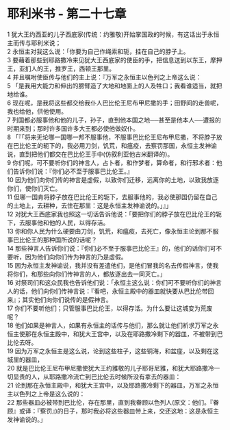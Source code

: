 # 耶利米书 - 第二十七章
  
 1 犹大王约西亚的儿子西底家(传统：约雅敬)开始掌国政的时候，有这话出于永恒主而传与耶利米说；  
 2 永恒主对我这么说：「你要为自己作绳索和轭，挂在自己的脖子上。  
 3 要藉着那些到耶路撒冷来见犹大王西底家的使臣的手，把信息送到以东王，摩押王，亚扪人的王，推罗王，西顿王那里。  
 4 并且嘱咐使臣传与他们的主上说：『万军之永恒主以色列之上帝这么说：  
 5 「是我用大能力和伸出的膀臂造了大地和地面上的人及牲口；我看谁适当，就把地给谁。  
 6 现在呢，是我将这些都交给我仆人巴比伦王尼布甲尼撒的手；田野间的走兽呢，我也给他，供他使用。  
 7 列国都必服事他和他的儿子，孙子，直到他本国之地──甚至是他本人──遭报的时期来到；那时许多国许多大王都必使他做奴仆。  
 8 「『「将来无论哪一国哪一邦不服事他，不服事巴比伦王尼布甲尼撒，不将脖子放在巴比伦王的轭下的，我必用刀剑，饥荒，和瘟疫，去察罚那国，永恒主发神谕说，直到把他们都交在巴比伦王手中(仿叙利亚他古米翻译的)。  
 9 你们呢，可不要听你们的神言人，占卜者，和作梦者，算命者，和行邪术者：他们告诉你们说：『你们必不至于服事巴比伦王。』  
 10 因为他们向你们传的神言是虚假，以致你们迁移，远离你的土地，以致我放逐你们，使你们灭亡。  
 11 但哪一国肯将脖子放在巴比伦王的轭下，去服事他的，我必使那国仍留在自己的土地上，去耕种，去住在那里：这是永恒主发神谕说的。」』」  
 12 对犹大王西底家我也照这一切话告诉他说：「要把你们的脖子放在巴比伦王的轭下，去服事他和他的人民，以得存活。  
 13 你和你人民为什么硬要由刀剑，饥荒，和瘟疫，去死亡，像永恒主论到那不服事巴比伦王的那种国所说的话呢？  
 14 那些神言人告诉你们说：『你们必不至于服事巴比伦王』的，他们的话你们可不要听，因为他们向你们传为神言的乃是虚假。  
 15 因为永恒主发神谕说，我并没有差遣他们，是他们冒我的名去传假神言，使我将你们，和那些向你们传神言的人，都放逐出去一同灭亡。」  
 16 对祭司们和这众民我也告诉他们说：「永恒主这么说：你们可不要听你们的神言人的话，他们向你们传神言说：『看吧，永恒主殿中的器皿就快要从巴比伦带回来』；其实他们向你们说传的是假神言。  
 17 你们不要听他们；只管服事巴比伦王，以得存活。为什么要让这城变为荒废呢？  
 18 他们如果是神言人，如果有永恒主的话传与他们，那么就让他们祈求万军之永恒主使那在永恒主殿中，和犹大王宫中，以及在耶路撒冷剩下的器皿，不被带到巴比伦去呀。  
 19 因为万军之永恒主是这么说，论到这些柱子，这些铜海，和盆座，以及剩在这城里的器皿，  
 20 就是巴比伦王尼布甲尼撒使犹大王约雅敬的儿子耶哥尼雅，和犹大耶路撒冷一切显贵的人，从耶路撒冷流亡到巴比伦去时候所没有拿去的器皿：  
 21 论到那在永恒主殿中，和犹大王宫中，以及耶路撒冷剩下的器皿，万军之永恒主以色列之上帝是这么说的：  
 22 那些器皿必被带到巴比伦，存在那里，直到我眷顾以色列人(原文：他们。『眷顾』或译：『察罚』)的日子，那时我必将这些器皿带上来，交还这地：这是永恒主发神谕说的。」